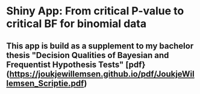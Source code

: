 Shiny App: From critical P-value to critical BF for binomial data
===

This app is build as a supplement to my bachelor thesis "Decision Qualities of Bayesian and Frequentist Hypothesis Tests" [pdf}(https://joukjewillemsen.github.io/pdf/JoukjeWillemsen_Scriptie.pdf)
---
